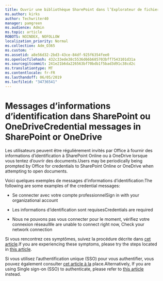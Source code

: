 ```yaml
---
title: Ouvrir une bibliothèque SharePoint dans l’Explorateur de fichiers
ms.author: kirks
author: Techwriter40
manager: pamgreen
ms.audience: Admin
ms.topic: article
ROBOTS: NOINDEX, NOFOLLOW
localization_priority: Normal
ms.collection: Adm_O365
ms.custom: ''
ms.assetid: a8e56d32-2bd3-43ce-84df-925f6354fee0
ms.openlocfilehash: 432c33ede38c5536d66b685703bff7543101d31a
ms.sourcegitcommit: 241e21b6da226563bf70bdb1f5bad3d91c38cd2c
ms.translationtype: MT
ms.contentlocale: fr-FR
ms.lasthandoff: 06/05/2019
ms.locfileid: "34736541"
---
```

# <a name="credential-messages-in-sharepoint-or-onedrive"></a><span data-ttu-id="1a1c7-102">Messages d’informations d’identification dans SharePoint ou OneDrive</span><span class="sxs-lookup"><span data-stu-id="1a1c7-102">Credential messages in SharePoint or OneDrive</span></span>

<span data-ttu-id="1a1c7-103">Les utilisateurs peuvent être régulièrement invités par Office à fournir des informations d’identification à SharePoint Online ou à OneDrive lorsque vous tentez d’ouvrir des documents.</span><span class="sxs-lookup"><span data-stu-id="1a1c7-103">Users may be periodically being prompted by Office for credentials to SharePoint Online or OneDrive when attempting to open documents.</span></span>

<span data-ttu-id="1a1c7-104">Voici quelques exemples de messages d’informations d’identification:</span><span class="sxs-lookup"><span data-stu-id="1a1c7-104">The following are some examples of the credential messages:</span></span>

- <span data-ttu-id="1a1c7-105">Se connecter avec votre compte professionnel</span><span class="sxs-lookup"><span data-stu-id="1a1c7-105">Sign in with your organizational account</span></span>

- <span data-ttu-id="1a1c7-106">Les informations d’identification sont requises</span><span class="sxs-lookup"><span data-stu-id="1a1c7-106">Credentials are required</span></span>

- <span data-ttu-id="1a1c7-107">Nous ne pouvons pas vous connecter pour le moment, vérifiez votre connexion réseau</span><span class="sxs-lookup"><span data-stu-id="1a1c7-107">We are unable to connect right now, Check your network connection</span></span>

<span data-ttu-id="1a1c7-108">Si vous rencontrez ces symptômes, suivez la procédure décrite dans [cet article](https://support.microsoft.com/en-us/help/2913639/office-applications-periodically-prompt-for-credentials-to-sharepoint).</span><span class="sxs-lookup"><span data-stu-id="1a1c7-108">If you are experiencing these symptoms, please try the steps located in [this article](https://support.microsoft.com/en-us/help/2913639/office-applications-periodically-prompt-for-credentials-to-sharepoint).</span></span>

<span data-ttu-id="1a1c7-109">Si vous utilisez l’authentification unique (SSO) pour vous authentifier, vous pouvez également consulter [cet article à la](https://support.microsoft.com/en-us/help/4025962/cant-sign-in-after-update-to-office-2016-build-16-0-7967-on-windows-10) place.</span><span class="sxs-lookup"><span data-stu-id="1a1c7-109">Alternatively, If you are using Single sign-on (SSO) to authenticate, please refer to [this article](https://support.microsoft.com/en-us/help/4025962/cant-sign-in-after-update-to-office-2016-build-16-0-7967-on-windows-10) instead.</span></span>

